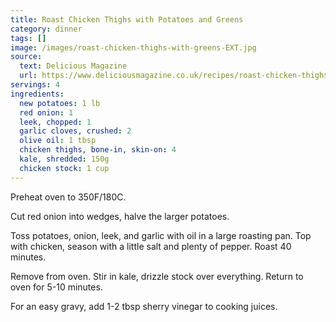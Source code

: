 ```yaml
---
title: Roast Chicken Thighs with Potatoes and Greens
category: dinner
tags: []
image: /images/roast-chicken-thighs-with-greens-EXT.jpg
source:
  text: Delicious Magazine
  url: https://www.deliciousmagazine.co.uk/recipes/roast-chicken-thighs-new-potatoes-greens/
servings: 4
ingredients:
  new potatoes: 1 lb
  red onion: 1
  leek, chopped: 1
  garlic cloves, crushed: 2
  olive oil: 1 tbsp
  chicken thighs, bone-in, skin-on: 4
  kale, shredded: 150g
  chicken stock: 1 cup
---
```


Preheat oven to 350F/180C.

Cut red onion into wedges, halve the larger potatoes.

Toss potatoes, onion, leek, and garlic with oil in a large roasting pan.
Top with chicken, season with a little salt and plenty of pepper.
Roast 40 minutes.

Remove from oven. Stir in kale, drizzle stock over everything.
Return to oven for 5-10 minutes.

For an easy gravy, add 1-2 tbsp sherry vinegar to cooking juices.
